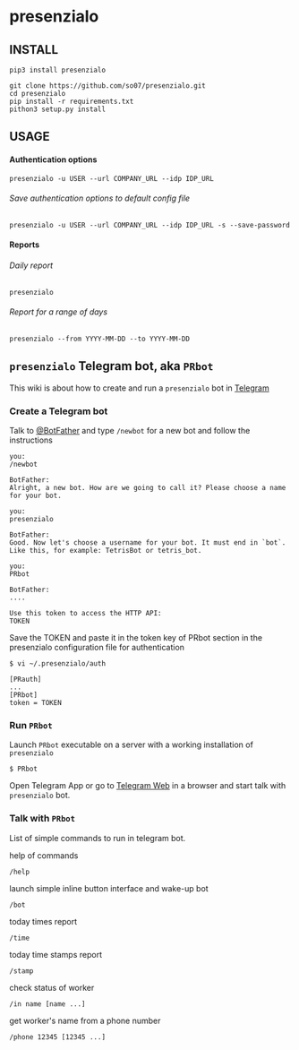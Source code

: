 # presenzialo

## INSTALL

```
pip3 install presenzialo
```

```
git clone https://github.com/so07/presenzialo.git
cd presenzialo
pip install -r requirements.txt
pithon3 setup.py install 
```

## USAGE

#### Authentication options

```
presenzialo -u USER --url COMPANY_URL --idp IDP_URL
```

###### Save authentication options to default config file

```
presenzialo -u USER --url COMPANY_URL --idp IDP_URL -s --save-password
```

#### Reports

###### Daily report

```
presenzialo
```

###### Report for a range of days

```
presenzialo --from YYYY-MM-DD --to YYYY-MM-DD
```


## `presenzialo` Telegram bot, aka `PRbot`

This wiki is about how to create and run a `presenzialo` bot in [Telegram](https://telegram.org/)

### Create a Telegram bot

Talk to [@BotFather](https://telegram.me/botfather) and type `/newbot` for a new bot and follow the instructions
```
you:
/newbot

BotFather:
Alright, a new bot. How are we going to call it? Please choose a name for your bot.

you:
presenzialo

BotFather:
Good. Now let's choose a username for your bot. It must end in `bot`. Like this, for example: TetrisBot or tetris_bot.

you:
PRbot

BotFather:
....

Use this token to access the HTTP API:
TOKEN
```
Save the TOKEN and paste it in the token key of PRbot section in the presenzialo configuration file for authentication
```
$ vi ~/.presenzialo/auth
```

```
[PRauth]
...
[PRbot]
token = TOKEN
```

### Run `PRbot`

Launch `PRbot` executable on a server with a working installation of `presenzialo`
```
$ PRbot
```
Open Telegram App or go to [Telegram Web](https://web.telegram.org) in a browser and start talk with `presenzialo` bot.

### Talk with `PRbot`

List of simple commands to run in telegram bot.

help of commands
```
/help
```

launch simple inline button interface and wake-up bot
```
/bot
```

today times report
```
/time
```

today time stamps report
```
/stamp
```

check status of worker
```
/in name [name ...]
```

get worker's name from a phone number
```
/phone 12345 [12345 ...]
```

